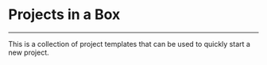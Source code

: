 # Projects in a Box
---

This is a collection of project templates that can be used to quickly start a new project.
